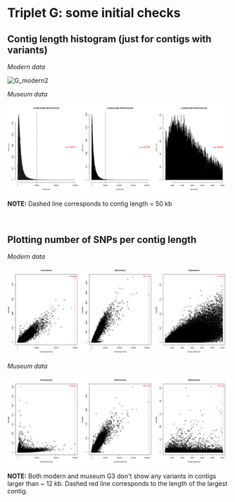 # Triplet G: some initial checks


## Contig length histogram (just for contigs with variants)

*Modern data*

![G_modern2](./images/G.moderncontigsWithVariants.png)


*Museum data*


![G_museum2](./images/G.museum_contigsWithVariants.png)

**NOTE:** Dashed line corresponds to contig length = 50 kb

<br>

## Plotting number of SNPs per contig length 

*Modern data*

![G_modern1](./images/G.modern_nbSNPs_contigLength.png)


*Museum data*


![G_museum1](./images/G.museum_nbSNPs_contigLength.png)


**NOTE:** Both modern and museum G3 don't show any variants in contigs larger than ~ 12 kb. Dashed red line corresponds to the length of the largest contig.





